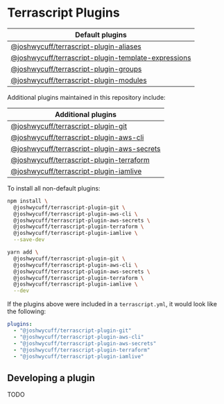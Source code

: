 # Terrascript Plugins

| Default plugins |
| --- |
| [@joshwycuff/terrascript-plugin-aliases](../packages/terrascript-plugin-aliases/README.md)
| [@joshwycuff/terrascript-plugin-template-expressions](../packages/terrascript-plugin-template-expressions/README.md)
| [@joshwycuff/terrascript-plugin-groups](../packages/terrascript-plugin-groups/README.md)
| [@joshwycuff/terrascript-plugin-modules](../packages/terrascript-plugin-modules/README.md)

Additional plugins maintained in this repository include:

| Additional plugins |
| --- |
| [@joshwycuff/terrascript-plugin-git](../packages/terrascript-plugin-git/README.md)
| [@joshwycuff/terrascript-plugin-aws-cli](../packages/terrascript-plugin-aws-cli/README.md)
| [@joshwycuff/terrascript-plugin-aws-secrets](../packages/terrascript-plugin-aws-secrets/README.md)
| [@joshwycuff/terrascript-plugin-terraform](../packages/terrascript-plugin-terraform/README.md)
| [@joshwycuff/terrascript-plugin-iamlive](../packages/terrascript-plugin-iamlive/README.md)

To install all non-default plugins:

```bash
npm install \
  @joshwycuff/terrascript-plugin-git \
  @joshwycuff/terrascript-plugin-aws-cli \
  @joshwycuff/terrascript-plugin-aws-secrets \
  @joshwycuff/terrascript-plugin-terraform \
  @joshwycuff/terrascript-plugin-iamlive \
  --save-dev
```

```bash
yarn add \
  @joshwycuff/terrascript-plugin-git \
  @joshwycuff/terrascript-plugin-aws-cli \
  @joshwycuff/terrascript-plugin-aws-secrets \
  @joshwycuff/terrascript-plugin-terraform \
  @joshwycuff/terrascript-plugin-iamlive \
  --dev
```

If the plugins above were included in a `terrascript.yml`, it would look like the following:

```yaml
plugins:
  - "@joshwycuff/terrascript-plugin-git"
  - "@joshwycuff/terrascript-plugin-aws-cli"
  - "@joshwycuff/terrascript-plugin-aws-secrets"
  - "@joshwycuff/terrascript-plugin-terraform"
  - "@joshwycuff/terrascript-plugin-iamlive"
```

## Developing a plugin

TODO
